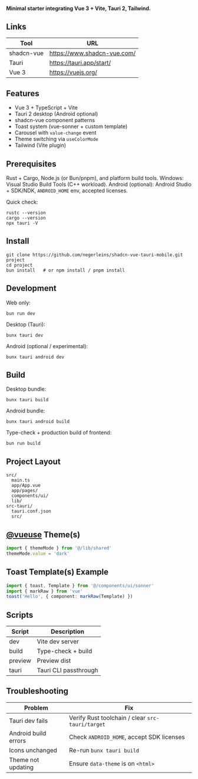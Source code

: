 #### Minimal starter integrating Vue 3 + Vite, Tauri 2, Tailwind.

## Links
| Tool | URL |
|------|-----|
| shadcn-vue | https://www.shadcn-vue.com/ |
| Tauri | https://tauri.app/start/ |
| Vue 3 | https://vuejs.org/ |

## Features
- Vue 3 + TypeScript + Vite
- Tauri 2 desktop (Android optional)
- shadcn-vue component patterns
- Toast system (vue-sonner + custom template)
- Carousel with `value-change` event
- Theme switching via `useColorMode`
- Tailwind (Vite plugin)

## Prerequisites
Rust + Cargo, Node.js (or Bun/pnpm), and platform build tools.
Windows: Visual Studio Build Tools (C++ workload). Android (optional): Android Studio + SDK/NDK, `ANDROID_HOME` env, accepted licenses.

Quick check:
```shell
rustc --version
cargo --version
npx tauri -V
```

## Install
```shell
git clone https://github.com/negerleins/shadcn-vue-tauri-mobile.git project
cd project
bun install   # or npm install / pnpm install
```

## Development
Web only:
```shell
bun run dev
```

Desktop (Tauri):
```shell
bunx tauri dev
```

Android (optional / experimental):
```shell
bunx tauri android dev
```

## Build
Desktop bundle:
```shell
bunx tauri build
```

Android bundle:
```shell
bunx tauri android build
```

Type-check + production build of frontend:
```shell
bun run build
```

## Project Layout
```
src/
  main.ts
  app/App.vue
  app/pages/
  components/ui/
  lib/
src-tauri/
  tauri.conf.json
  src/
```

## [@vueuse](https://vueuse.org/) Theme(s)
```ts
import { themeMode } from '@/lib/shared'
themeMode.value = 'dark'
```

## Toast Template(s) Example
```ts
import { toast, Template } from '@/components/ui/sonner'
import { markRaw } from 'vue'
toast('Hello', { component: markRaw(Template) })
```

## Scripts
| Script | Description |
|--------|-------------|
| dev | Vite dev server |
| build | Type-check + build |
| preview | Preview dist |
| tauri | Tauri CLI passthrough |

## Troubleshooting
| Problem | Fix |
|---------|-----|
| Tauri dev fails | Verify Rust toolchain / clear `src-tauri/target` |
| Android build errors | Check `ANDROID_HOME`, accept SDK licenses |
| Icons unchanged | Re-run `bunx tauri build` |
| Theme not updating | Ensure `data-theme` is on `<html>` |